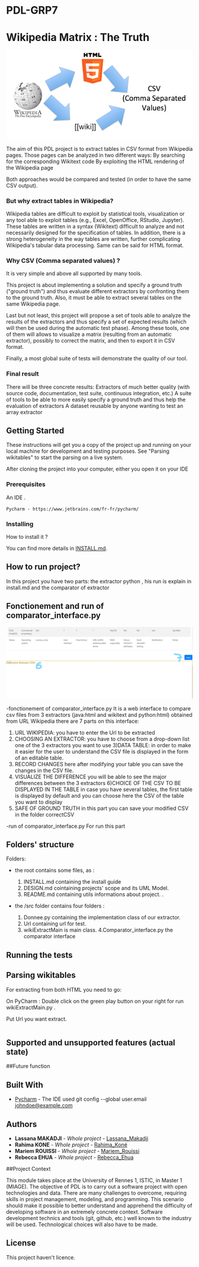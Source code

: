 # PDL-GRP7
# Wikipedia Matrix : The Truth
![Quick illustration of the project](img/readme.png) <br>

The aim of this PDL project is to extract tables in CSV format from Wikipedia pages. Those pages can be analyzed in two different ways:
By searching for the corresponding Wikitext code
By exploiting the HTML rendering of the Wikipedia page 

Both approaches would be compared and tested (in order to have the same CSV output).

### But why extract tables in Wikipedia?

Wikipedia tables are difficult to exploit by statistical tools, visualization or any tool able to exploit tables (e.g., Excel, OpenOffice, RStudio, Jupyter). These tables are written in a syntax (Wikitext) difficult to analyze and not necessarily designed for the specification of tables. In addition, there is a strong heterogeneity in the way tables are written, further complicating Wikipedia's tabular data processing. Same can be said for HTML format. 

### Why CSV (Comma separated values) ?
It is very simple and above all supported by many tools.

This project is about implementing a solution and specify a ground truth ("ground truth") and thus evaluate different extractors by confronting them to the ground truth. Also, it must be able to extract several tables on the same Wikipedia page.


Last but not least, this project will propose a set of tools able to analyze the results of the extractors and thus specify a set of expected results (which will then be used during the automatic test phase). Among these tools, one of them will allows to visualize a matrix (resulting from an automatic extractor), possibly to correct the matrix, and then to export it in CSV format.

Finally, a most global suite of tests will demonstrate the quality of our tool.

### Final result
There will be three concrete results:
Extractors of much better quality (with source code, documentation, test suite, continuous integration, etc.)
A suite of tools to be able to more easily specify a ground truth and thus help the evaluation of extractors
A dataset reusable by anyone wanting to test an array extractor

## Getting Started

These instructions will get you a copy of the project up and running on your local machine for development and testing purposes. See "Parsing wikitables" to start the parsing on a live system.

After cloning the project into your computer, either you open it on your IDE 

### Prerequisites

An IDE .

```
Pycharm - https://www.jetbrains.com/fr-fr/pycharm/
```


### Installing

How to install it ?


You can find more details in [INSTALL.md](https://github.com/chemy8/PDL-2020-2021-EX-GRP7/blob/main/INSTALL.md).

 ## How to run project?
In this project you have two parts:
the extractor python , his run is explain in install.md
and the comparator of extractor 
 ## Fonctionement and run of comparator_interface.py
![Project architecture](img/Inkedcomp2_LI.jpg)

-fonctionement of comparator_interface.py
It is a web interface to compare csv files from 3 extractors (java:html and wikitext and python:html) obtained from URL Wikipedia
there are 7 parts on this interface:
1) URL WIKIPEDIA: you have to enter the Url to be extracted
2) CHOOSING AN EXTRACTOR: you have to choose from a drop-down list one of the 3 extractors you want to use
3)DATA TABLE:
in order to make it easier for the user to understand the CSV file is displayed in the form of an editable table.
4) RECORD CHANGES
here after modifying your table you can save the changes in the CSV file.
5) VISUALIZE THE DIFFERENCE
you will be able to see the major differences between the 3 extractors 
6)CHOICE OF THE CSV TO BE DISPLAYED IN THE TABLE
in case you have several tables, the first table is displayed by default and you can choose here the CSV of the table you want to display
7) SAFE OF GROUND TRUTH
in this part you can save your modified CSV in the folder correctCSV 


-run of comparator_interface.py
For run this part 

## Folders' structure

Folders:
- the root contains some files, as :
  
  1. INSTALL.md containing the install guide
  2. DESIGN.md cointaining projects' scope and its UML Model.
  3. README.md containing utils informations about project.
.
  

- the /src folder contains four folders :
  1. Donnee.py containing the implementation class of our extractor.
  2. Url containing url for test.
  3. wikiExtractMain is main class.
  4.Comparator_interface.py the comparator interface

## Running the tests


## Parsing wikitables

For extracting from both HTML  you need to go:

On PyCharm : Double click on the green play button on your right for run wikiExtractMain.py .

Put Url you want extract.
```

```
## Supported and unsupported features (actual state)



##Future function


## Built With

* [Pycharm](https://www.jetbrains.com/fr-fr/pycharm/) - The IDE used
git config --global user.email johndoe@example.com

## Authors

* **Lassana MAKADJI** - *Whole project* - [Lassana_Makadji](https://github.com/makadjilassana)
* **Rahima KONE** - *Whole project* - [Rahima_Koné](https://github.com/chemy8)
* **Mariem ROUISSI** - *Whole project* - [Mariem_Rouissi](https://github.com/Mrouissi)
* **Rebecca EHUA** - *Whole project* - [Rebecca_Ehua](https://github.com/CodeusedeReve)

##Project Context

This module takes place at the University of Rennes 1, ISTIC, in Master 1 (MIAGE). 
The objective of PDL is to carry out a software project with open technologies and data. 
There are many challenges to overcome, requiring skills in project management, modeling, and programming.
This scenario should make it possible to better understand and apprehend the difficulty of developing software in an extremely concrete context. 
Software development technics and tools (git, github, etc.) well known to the industry will be used. 
Technological choices will also have to be made.

## License

This project haven't licence.

